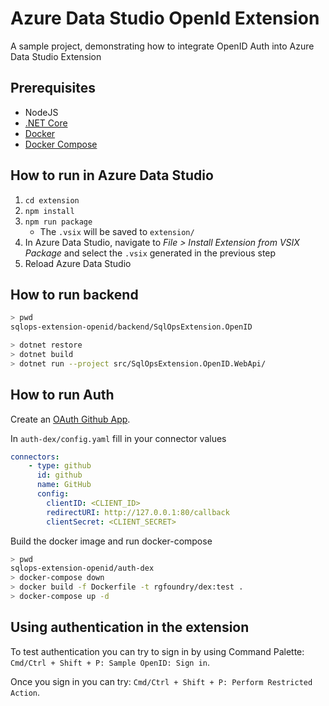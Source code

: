 # Azure Data Studio OpenId Extension

A sample project, demonstrating how to integrate OpenID Auth into Azure Data Studio Extension

## Prerequisites

* NodeJS
* [.NET Core](https://www.microsoft.com/net/download)
* [Docker](https://www.docker.com/get-started)
* [Docker Compose](https://docs.docker.com/compose/install/)

## How to run in Azure Data Studio

1. `cd extension`
1. `npm install`
1. `npm run package`
    * The `.vsix` will be saved to `extension/`
1. In Azure Data Studio, navigate to _File > Install Extension from VSIX Package_ and select the `.vsix` generated in the previous step
1. Reload Azure Data Studio

## How to run backend

```bash
> pwd
sqlops-extension-openid/backend/SqlOpsExtension.OpenID

> dotnet restore
> dotnet build
> dotnet run --project src/SqlOpsExtension.OpenID.WebApi/
```

## How to run Auth

Create an [OAuth Github App](https://github.com/settings/developers).

In `auth-dex/config.yaml` fill in your connector values

```yaml
connectors:
    - type: github
      id: github
      name: GitHub
      config:
        clientID: <CLIENT_ID>
        redirectURI: http://127.0.0.1:80/callback
        clientSecret: <CLIENT_SECRET>

```

Build the docker image and run docker-compose

```bash
> pwd
sqlops-extension-openid/auth-dex
> docker-compose down
> docker build -f Dockerfile -t rgfoundry/dex:test .
> docker-compose up -d
```

## Using authentication in the extension

To test authentication you can try to sign in by using Command Palette: `Cmd/Ctrl + Shift + P: Sample OpenID: Sign in`.

Once you sign in you can try: `Cmd/Ctrl + Shift + P: Perform Restricted Action`.